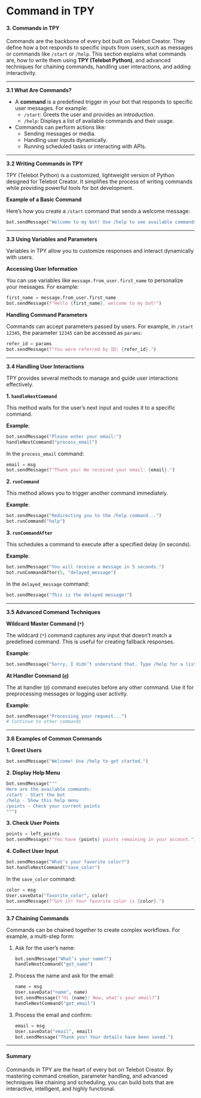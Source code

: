 # Command in TPY

#### **3. Commands in TPY**

Commands are the backbone of every bot built on Telebot Creator. They define how a bot responds to specific inputs from users, such as messages or commands like `/start` or `/help`. This section explains what commands are, how to write them using **TPY (Telebot Python)**, and advanced techniques for chaining commands, handling user interactions, and adding interactivity.

***

**3.1 What Are Commands?**

* A **command** is a predefined trigger in your bot that responds to specific user messages. For example:
  * `/start`: Greets the user and provides an introduction.
  * `/help`: Displays a list of available commands and their usage.
* Commands can perform actions like:
  * Sending messages or media.
  * Handling user inputs dynamically.
  * Running scheduled tasks or interacting with APIs.

***

**3.2 Writing Commands in TPY**

TPY (Telebot Python) is a customized, lightweight version of Python designed for Telebot Creator. It simplifies the process of writing commands while providing powerful tools for bot development.

**Example of a Basic Command**

Here’s how you create a `/start` command that sends a welcome message:

```python
bot.sendMessage("Welcome to my bot! Use /help to see available commands.")
```

***

**3.3 Using Variables and Parameters**

Variables in TPY allow you to customize responses and interact dynamically with users.

**Accessing User Information**

You can use variables like `message.from_user.first_name` to personalize your messages. For example:

```python
first_name = message.from_user.first_name
bot.sendMessage(f"Hello {first_name}, welcome to my bot!")
```

**Handling Command Parameters**

Commands can accept parameters passed by users. For example, in `/start 12345`, the parameter `12345` can be accessed as `params`:

```python
refer_id = params
bot.sendMessage(f"You were referred by ID: {refer_id}.")
```

***

**3.4 Handling User Interactions**

TPY provides several methods to manage and guide user interactions effectively.

**1. `handleNextCommand`**

This method waits for the user’s next input and routes it to a specific command.

**Example**:

```python
bot.sendMessage("Please enter your email:")
handleNextCommand("process_email")
```

In the `process_email` command:

```python
email = msg
bot.sendMessage(f"Thank you! We received your email: {email}.")
```

**2. `runCommand`**

This method allows you to trigger another command immediately.

**Example**:

```python
bot.sendMessage("Redirecting you to the /help command...")
bot.runCommand("help")
```

**3. `runCommandAfter`**

This schedules a command to execute after a specified delay (in seconds).

**Example**:

```python
bot.sendMessage("You will receive a message in 5 seconds.")
bot.runCommandAfter(5, "delayed_message")
```

In the `delayed_message` command:

```python
bot.sendMessage("This is the delayed message!")
```

***

**3.5 Advanced Command Techniques**

**Wildcard Master Command (`*`)**

The wildcard (`*`) command captures any input that doesn’t match a predefined command. This is useful for creating fallback responses.

**Example**:

```python
bot.sendMessage("Sorry, I didn’t understand that. Type /help for a list of commands.")
```

**At Handler Command (`@`)**

The at handler (`@`) command executes before any other command. Use it for preprocessing messages or logging user activity.

**Example**:

```python
bot.sendMessage("Processing your request...")
# Continue to other commands
```

***

**3.6 Examples of Common Commands**

**1. Greet Users**

```python
bot.sendMessage("Welcome! Use /help to get started.")
```

**2. Display Help Menu**

```python
bot.sendMessage("""
Here are the available commands:
/start - Start the bot
/help - Show this help menu
/points - Check your current points
""")
```

**3. Check User Points**

```python
points = left_points
bot.sendMessage(f"You have {points} points remaining in your account.")
```

**4. Collect User Input**

```python
bot.sendMessage("What’s your favorite color?")
bot.handleNextCommand("save_color")
```

In the `save_color` command:

```python
color = msg
User.saveData("favorite_color", color)
bot.sendMessage(f"Got it! Your favorite color is {color}.")
```

***

**3.7 Chaining Commands**

Commands can be chained together to create complex workflows. For example, a multi-step form:

1.  Ask for the user’s name:

    ```python
    bot.sendMessage("What’s your name?")
    handleNextCommand("get_name")
    ```
2.  Process the name and ask for the email:

    ```python
    name = msg
    User.saveData("name", name)
    bot.sendMessage(f"Hi {name}! Now, what’s your email?")
    handleNextCommand("get_email")
    ```
3.  Process the email and confirm:

    ```python
    email = msg
    User.saveData("email", email)
    bot.sendMessage("Thank you! Your details have been saved.")
    ```

***

#### **Summary**

Commands in TPY are the heart of every bot on Telebot Creator. By mastering command creation, parameter handling, and advanced techniques like chaining and scheduling, you can build bots that are interactive, intelligent, and highly functional.
